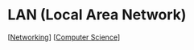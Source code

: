 # LAN (Local Area Network)

[[Networking]] [[Computer Science]]

[//begin]: # "Autogenerated link references for markdown compatibility"
[Networking]: networking "Networking"
[Computer Science]: computer-science "Computer Science"
[//end]: # "Autogenerated link references"